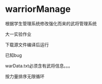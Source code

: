 # warriorManage
根据学生管理系统修改强化而来的武将管理系统

大一实验作业

下载源文件编译后运行

已知bug

warData.txt必须含有武将信息。。。

按力量排序无限循环
